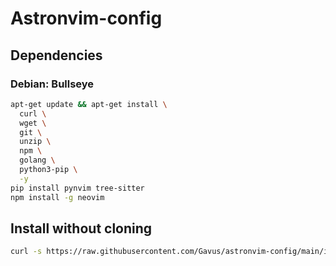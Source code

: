 # Astronvim-config

## Dependencies

### Debian: Bullseye

``` sh
apt-get update && apt-get install \
  curl \
  wget \
  git \
  unzip \
  npm \
  golang \
  python3-pip \
  -y
pip install pynvim tree-sitter
npm install -g neovim
```

## Install without cloning

``` sh
curl -s https://raw.githubusercontent.com/Gavus/astronvim-config/main/install.sh | bash /dev/stdin -r
```
